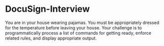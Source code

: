 # DocuSign-Interview
You are in your house wearing pajamas. You must be appropriately dressed for the temperature  before leaving your house.  Your challenge is to programmatically process a list of commands for getting ready, enforce related   rules, and display appropriate output.
